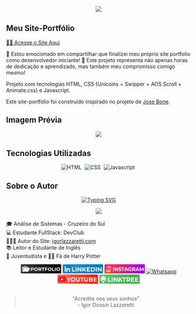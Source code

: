 <!--
Commit message:
:house: igorlazzaretti.com
Update: Create htaccess for leituras
 -->

<div align="center"><img width="200" src="./assets/img/funko3.png"></div>

## Meu Site-Portfólio
<a target="_blank" href="https://igorlazzaretti.com">👨‍💻 Acesse o Site Aqui</a>

🚀 Estou emocionado em compartilhar que finalizei meu próprio site portfolio como desenvolvedor iniciante! 🌟 Este projeto representa não apenas horas de dedicação e aprendizado, mas também meu compromisso comigo mesmo!

Projeto com tecnologias HTML, CSS (Unicoins + Swipper + AOS Scroll + Animate.css) e Javascript.

Este site-portfólio foi construído inspirado no projeto de <a href="https://github.com/jose-bone/responsive-portfolio-website">Jose Bone</a>.

## Imagem Prévia
<div align="center">
<img width="400" src="./assets/readme/fullpage.png">
</div>


## Tecnologias Utilizadas

<div align="center">
  <img src="https://cdn.jsdelivr.net/gh/devicons/devicon@latest/icons/html5/html5-original.svg" title="HTML" alt="HTML" width="70" height="65"/>&nbsp;
  <img src="https://cdn.jsdelivr.net/gh/devicons/devicon@latest/icons/css3/css3-original.svg" title="CSS" alt="CSS" width="70" height="65"/>&nbsp;
  <img src="https://cdn.jsdelivr.net/gh/devicons/devicon@latest/icons/javascript/javascript-original.svg" title="Javascript" alt="Javascript" width="70" height="65"/>&nbsp;

</div>


## Sobre o Autor
<div align="center">

[![Typing SVG](https://readme-typing-svg.herokuapp.com?font=IBM+Plex+Mono&weight=600&size=30&duration=3000&pause=700&color=ED51F7&center=true&vCenter=true&random=false&width=490&height=55&lines=Ol%C3%A1!+%F0%9F%99%8B%E2%80%8D%E2%99%82%EF%B8%8F+Meu+nome+%C3%A9+Igor;Hello!+%F0%9F%91%8B+My+name+is+Igor)](https://git.io/typing-svg)

<img src="./assets/readme/igor.png" width="200" >

</div>

🎓 Análise de Sistemas - Cruzeiro do Sul <br>
💻 Estudante FullStack: DevClub <br>
👩🏻‍💻 Autor do Site: <a href="https://igorlazzaretti.com/">igorlazzaretti.com</a> <br>
📚 Leitor e Estudante de Inglês <br>
💚 Juventudista e 🧙‍♂️ Fã de Harry Potter  <br>

<!-- Social Banners -->
<div align="center" >

<a href="https://igorlazzaretti.com"><img src="https://raw.githubusercontent.com/igorlazzaretti/little-social-baner-for-github/refs/heads/main/banners/portfolio.webp" title="Meu Site Portifólio" alt="Meu Site Portifólio" width="110"/></a>
<a href="https://www.linkedin.com/in/igorlazzaretti/"><img src="https://raw.githubusercontent.com/igorlazzaretti/little-social-baner-for-github/refs/heads/main/banners/linkedin.webp" title="Linkedin" alt="Linkedin" width="110"/></a>
<a href="https://www.instagram.com/dev.igorlzzrtt/"><img src="https://raw.githubusercontent.com/igorlazzaretti/little-social-baner-for-github/refs/heads/main/banners/instagram.webp" title="Instagram" alt="Instagram" width="110"/></a>
<a href="https://api.whatsapp.com/send/?phone=5554999489840&text&type=phone_number&app_absent=0"><img src="https://igorlazzaretti.github.io/social-banners-for-github/banners/whatsapp.webp" title="Whatsapp" alt="Whatsapp" width="110"/></a>
<a href="https://www.youtube.com/@idLazzaretti/streams"><img src="https://raw.githubusercontent.com/igorlazzaretti/little-social-baner-for-github/refs/heads/main/banners/youtube.webp" title="Youtube" alt="Youtube" width="110"/></a>
<a href="https://linktr.ee/dev.igorlzzrtt"><img src="https://raw.githubusercontent.com/igorlazzaretti/little-social-baner-for-github/refs/heads/main/banners/linktree.webp" title="Linktree" alt="Linktree" width="110"/></a>
</div>


##
<div align="center">

> "Acredite nos seus sonhos" <br> - Igor Dossin Lazzaretti

</div>
